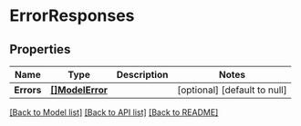 # ErrorResponses

## Properties
Name | Type | Description | Notes
------------ | ------------- | ------------- | -------------
**Errors** | [**[]ModelError**](error.md) |  | [optional] [default to null]

[[Back to Model list]](../README.md#documentation-for-models) [[Back to API list]](../README.md#documentation-for-api-endpoints) [[Back to README]](../README.md)


